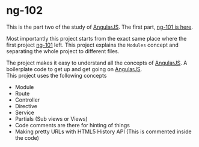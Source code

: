 ng-102
===========
This is the part two of the study of [AngularJS][1]. The first part, [ng-101 is here][2].

Most importantly this project starts from the exact same place where the first project [ng-101][2] left. This project explains the `Modules` concept and separating the whole project to different files.

The project makes it easy to understand all the concepts of [AngularJS][1]. A boilerplate code to get up and get going on [AngularJS][1].          
This project uses the following concepts

 - Module
 - Route
 - Controller
 - Directive
 - Service
 - Partials (Sub views or Views)
 - Code comments are there for hinting of things
 - Making pretty URLs with HTML5 History API (This is commented inside the code)






[1]: https://angularjs.org/
[2]: https://github.com/saumya/ng-101
